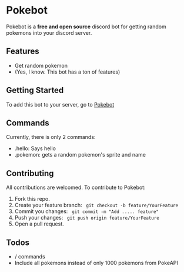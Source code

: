 # Pokebot

Pokebot is a **free and open source** discord bot for getting random pokemons into your discord server.

## Features

- Get random pokemon
- (Yes, I know. This bot has a ton of features)

## Getting Started

To add this bot to your server, go to [Pokebot](https://discord.com/api/oauth2/authorize?client_id=1246714676960694364&permissions=183296&scope=bot%20applications.commands)

## Commands

Currently, there is only 2 commands:

- .hello: Says hello
- .pokemon: gets a random pokemon's sprite and name

## Contributing

All contributions are welcomed. To contribute to Pokebot:

1. Fork this repo.
2. Create your feature branch: ` git checkout -b feature/YourFeature`
3. Commit you changes: ` git commit -m "Add ..... feature"`
4. Push your changes: ` git push origin feature/YourFeature`
5. Open a pull request.

## Todos

- / commands
- Include all pokemons instead of only 1000 pokemons from PokeAPI
